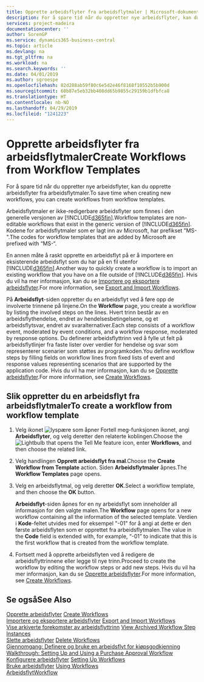 ```yaml
---
title: Opprette arbeidsflyter fra arbeidsflytmaler | Microsoft-dokumentasjon
description: For å spare tid når du oppretter nye arbeidsflyter, kan du opprette arbeidsflyter fra arbeidsflytmaler.
services: project-madeira
documentationcenter: ''
author: SorenGP
ms.service: dynamics365-business-central
ms.topic: article
ms.devlang: na
ms.tgt_pltfrm: na
ms.workload: na
ms.search.keywords: ''
ms.date: 04/01/2019
ms.author: sgroespe
ms.openlocfilehash: 82d288ab59f80c6e5d2e46f8168f10552b5b900d
ms.sourcegitcommit: 60b87e5eb32bb408dd65b9855c29159b1dfbfca8
ms.translationtype: HT
ms.contentlocale: nb-NO
ms.lasthandoff: 04/29/2019
ms.locfileid: "1241223"
---
```

# <a name="create-workflows-from-workflow-templates"></a><span data-ttu-id="9f1e2-103">Opprette arbeidsflyter fra arbeidsflytmaler</span><span class="sxs-lookup"><span data-stu-id="9f1e2-103">Create Workflows from Workflow Templates</span></span>
<span data-ttu-id="9f1e2-104">For å spare tid når du oppretter nye arbeidsflyter, kan du opprette arbeidsflyter fra arbeidsflytmaler.</span><span class="sxs-lookup"><span data-stu-id="9f1e2-104">To save time when creating new workflows, you can create workflows from workflow templates.</span></span>  

 <span data-ttu-id="9f1e2-105">Arbeidsflytmaler er ikke-redigerbare arbeidsflyter som finnes i den generelle versjonen av [!INCLUDE[d365fin](includes/d365fin_md.md)].</span><span class="sxs-lookup"><span data-stu-id="9f1e2-105">Workflow templates are non-editable workflows that exist in the generic version of [!INCLUDE[d365fin](includes/d365fin_md.md)].</span></span> <span data-ttu-id="9f1e2-106">Kodene for arbeidsflytmaler som er lagt inn av Microsoft, har prefikset "MS-".</span><span class="sxs-lookup"><span data-stu-id="9f1e2-106">The codes for workflow templates that are added by Microsoft are prefixed with “MS-“.</span></span>  

 <span data-ttu-id="9f1e2-107">En annen måte å raskt opprette en arbeidsflyt på er å importere en eksisterende arbeidsflyt som du har på en fil utenfor [!INCLUDE[d365fin](includes/d365fin_md.md)].</span><span class="sxs-lookup"><span data-stu-id="9f1e2-107">Another way to quickly create a workflow is to import an existing workflow that you have on a file outside of [!INCLUDE[d365fin](includes/d365fin_md.md)].</span></span> <span data-ttu-id="9f1e2-108">Hvis du vil ha mer informasjon, kan du se [Importere og eksportere arbeidsflyter](across-how-to-export-and-import-workflows.md).</span><span class="sxs-lookup"><span data-stu-id="9f1e2-108">For more information, see [Export and Import Workflows](across-how-to-export-and-import-workflows.md).</span></span>  

<span data-ttu-id="9f1e2-109">På **Arbeidsflyt**-siden oppretter du en arbeidsflyt ved å føre opp de involverte trinnene på linjene.</span><span class="sxs-lookup"><span data-stu-id="9f1e2-109">On the **Workflow** page, you create a workflow by listing the involved steps on the lines.</span></span> <span data-ttu-id="9f1e2-110">Hvert trinn består av en arbeidsflythendelse, endret av hendelsesbetingelsene, og et arbeidsflytsvar, endret av svaralternativer.</span><span class="sxs-lookup"><span data-stu-id="9f1e2-110">Each step consists of a workflow event, moderated by event conditions, and a workflow response, moderated by response options.</span></span> <span data-ttu-id="9f1e2-111">Du definerer arbeidsflyttrinn ved å fylle ut felt på arbeidsflytlinjer fra faste lister over verdier for hendelse og svar som representerer scenarier som støttes av programkoden.</span><span class="sxs-lookup"><span data-stu-id="9f1e2-111">You define workflow steps by filling fields on workflow lines from fixed lists of event and response values representing scenarios that are supported by the application code.</span></span> <span data-ttu-id="9f1e2-112">Hvis du vil ha mer informasjon, kan du se [Opprette arbeidsflyter](across-how-to-create-workflows.md).</span><span class="sxs-lookup"><span data-stu-id="9f1e2-112">For more information, see [Create Workflows](across-how-to-create-workflows.md).</span></span>  

## <a name="to-create-a-workflow-from-workflow-template"></a><span data-ttu-id="9f1e2-113">Slik oppretter du en arbeidsflyt fra arbeidsflytmaler</span><span class="sxs-lookup"><span data-stu-id="9f1e2-113">To create a workflow from workflow template</span></span>  
1.  <span data-ttu-id="9f1e2-114">Velg ikonet ![lyspære som åpner Fortell meg-funksjonen](media/ui-search/search_small.png "Fortell hva du vil gjøre") ikonet, angi **Arbeidsflyter**, og velg deretter den relaterte koblingen.</span><span class="sxs-lookup"><span data-stu-id="9f1e2-114">Choose the ![Lightbulb that opens the Tell Me feature](media/ui-search/search_small.png "Tell me what you want to do") icon, enter **Workflows**, and then choose the related link.</span></span>  
2.  <span data-ttu-id="9f1e2-115">Velg handlingen **Opprett arbeidsflyt fra mal**.</span><span class="sxs-lookup"><span data-stu-id="9f1e2-115">Choose the **Create Workflow from Template** action.</span></span> <span data-ttu-id="9f1e2-116">Siden **Arbeidsflytmaler** åpnes.</span><span class="sxs-lookup"><span data-stu-id="9f1e2-116">The **Workflow Templates** page opens.</span></span>  
3.  <span data-ttu-id="9f1e2-117">Velg en arbeidsflytmal, og velg deretter **OK**.</span><span class="sxs-lookup"><span data-stu-id="9f1e2-117">Select a workflow template, and then choose the **OK** button.</span></span>  

     <span data-ttu-id="9f1e2-118">**Arbeidsflyt**-siden åpnes for en ny arbeidsflyt som inneholder all informasjon for den valgte malen.</span><span class="sxs-lookup"><span data-stu-id="9f1e2-118">The **Workflow** page opens for a new workflow containing all the information of the selected template.</span></span> <span data-ttu-id="9f1e2-119">Verdien i **Kode**-feltet utvides med for eksempel "-01" for å angi at dette er den første arbeidsflyten som er opprettet fra arbeidsflytmalen.</span><span class="sxs-lookup"><span data-stu-id="9f1e2-119">The value in the **Code** field is extended with, for example, “-01” to indicate that this is the first workflow that is created from the workflow template.</span></span>  
4.  <span data-ttu-id="9f1e2-120">Fortsett med å opprette arbeidsflyten ved å redigere de arbeidsflyttrinnene eller legge til nye trinn.</span><span class="sxs-lookup"><span data-stu-id="9f1e2-120">Proceed to create the workflow by editing the workflow steps or add new steps.</span></span> <span data-ttu-id="9f1e2-121">Hvis du vil ha mer informasjon, kan du se [Opprette arbeidsflyter](across-how-to-create-workflows.md).</span><span class="sxs-lookup"><span data-stu-id="9f1e2-121">For more information, see [Create Workflows](across-how-to-create-workflows.md).</span></span>  

## <a name="see-also"></a><span data-ttu-id="9f1e2-122">Se også</span><span class="sxs-lookup"><span data-stu-id="9f1e2-122">See Also</span></span>  
 <span data-ttu-id="9f1e2-123">[Opprette arbeidsflyter](across-how-to-create-workflows.md) </span><span class="sxs-lookup"><span data-stu-id="9f1e2-123">[Create Workflows](across-how-to-create-workflows.md) </span></span>  
 <span data-ttu-id="9f1e2-124">[Importere og eksportere arbeidsflyter](across-how-to-export-and-import-workflows.md) </span><span class="sxs-lookup"><span data-stu-id="9f1e2-124">[Export and Import Workflows](across-how-to-export-and-import-workflows.md) </span></span>  
 <span data-ttu-id="9f1e2-125">[Vise arkiverte forekomster av arbeidsflyttrinn](across-how-to-view-archived-workflow-step-instances.md) </span><span class="sxs-lookup"><span data-stu-id="9f1e2-125">[View Archived Workflow Step Instances](across-how-to-view-archived-workflow-step-instances.md) </span></span>  
 <span data-ttu-id="9f1e2-126">[Slette arbeidsflyter](across-how-to-delete-workflows.md) </span><span class="sxs-lookup"><span data-stu-id="9f1e2-126">[Delete Workflows](across-how-to-delete-workflows.md) </span></span>  
 <span data-ttu-id="9f1e2-127">[Gjennomgang: Definere og bruke en arbeidsflyt for kjøpsgodkjenning](walkthrough-setting-up-and-using-a-purchase-approval-workflow.md) </span><span class="sxs-lookup"><span data-stu-id="9f1e2-127">[Walkthrough: Setting Up and Using a Purchase Approval Workflow](walkthrough-setting-up-and-using-a-purchase-approval-workflow.md) </span></span>  
 <span data-ttu-id="9f1e2-128">[Konfigurere arbeidsflyter](across-set-up-workflows.md) </span><span class="sxs-lookup"><span data-stu-id="9f1e2-128">[Setting Up Workflows](across-set-up-workflows.md) </span></span>  
 <span data-ttu-id="9f1e2-129">[Bruke arbeidsflyter](across-use-workflows.md) </span><span class="sxs-lookup"><span data-stu-id="9f1e2-129">[Using Workflows](across-use-workflows.md) </span></span>  
 [<span data-ttu-id="9f1e2-130">Arbeidsflyt</span><span class="sxs-lookup"><span data-stu-id="9f1e2-130">Workflow</span></span>](across-workflow.md)   
